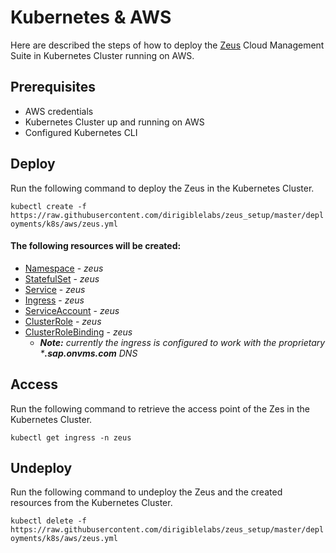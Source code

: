 # Kubernetes & AWS
Here are described the steps of how to deploy the [Zeus](https://github.com/dirigiblelabs/zeus) Cloud Management Suite in Kubernetes Cluster running on AWS.

## Prerequisites
- AWS credentials
- Kubernetes Cluster up and running on AWS
- Configured Kubernetes CLI

## Deploy
Run the following command to deploy the Zeus in the Kubernetes Cluster.

`kubectl create -f https://raw.githubusercontent.com/dirigiblelabs/zeus_setup/master/deployments/k8s/aws/zeus.yml`

#### The following resources will be created:
- [Namespace](https://kubernetes.io/docs/resources-reference/v1.6/#namespace-v1-core) - *zeus*
- [StatefulSet](https://kubernetes.io/docs/resources-reference/v1.6/#statefulset-v1beta1-apps) - *zeus* 
- [Service](https://kubernetes.io/docs/resources-reference/v1.6/#service-v1-core) - *zeus*
- [Ingress](https://kubernetes.io/docs/resources-reference/v1.6/#ingress-v1beta1-extensions) - *zeus*
- [ServiceAccount](https://kubernetes.io/docs/resources-reference/v1.6/#serviceaccount-v1-core) - *zeus*
- [ClusterRole](https://kubernetes.io/docs/resources-reference/v1.6/#clusterrole-v1beta1-rbac) - *zeus*
- [ClusterRoleBinding](https://kubernetes.io/docs/resources-reference/v1.6/#clusterrolebinding-v1beta1-rbac) - *zeus*
  - _**Note:** currently the ingress is configured to work with the proprietary ***.sap.onvms.com** DNS_

## Access
Run the following command to retrieve the access point of the Zes in the Kubernetes Cluster.

`kubectl get ingress -n zeus`

## Undeploy
Run the following command to undeploy the Zeus and the created resources from the Kubernetes Cluster.

`kubectl delete -f https://raw.githubusercontent.com/dirigiblelabs/zeus_setup/master/deployments/k8s/aws/zeus.yml`

